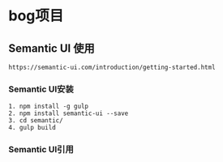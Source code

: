 # bog项目

## Semantic UI 使用

	https://semantic-ui.com/introduction/getting-started.html
	
### Semantic UI安装

	1. npm install -g gulp
	2. npm install semantic-ui --save
	3. cd semantic/
	4. gulp build

### Semantic UI引用